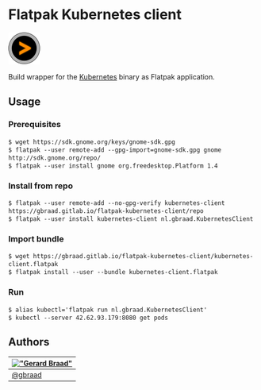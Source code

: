 Flatpak Kubernetes client
=========================

!["Prompt"](https://raw.githubusercontent.com/gbraad/assets/gh-pages/icons/prompt-icon-64.png)


Build wrapper for the [Kubernetes](https://kubernetes.io/) binary as Flatpak application.


Usage
-----

### Prerequisites

```
$ wget https://sdk.gnome.org/keys/gnome-sdk.gpg
$ flatpak --user remote-add --gpg-import=gnome-sdk.gpg gnome http://sdk.gnome.org/repo/
$ flatpak --user install gnome org.freedesktop.Platform 1.4
```


### Install from repo

```
$ flatpak --user remote-add --no-gpg-verify kubernetes-client https://gbraad.gitlab.io/flatpak-kubernetes-client/repo
$ flatpak --user install kubernetes-client nl.gbraad.KubernetesClient
```


### Import bundle   

```
$ wget https://gbraad.gitlab.io/flatpak-kubernetes-client/kubernetes-client.flatpak
$ flatpak install --user --bundle kubernetes-client.flatpak
```


### Run

```
$ alias kubectl='flatpak run nl.gbraad.KubernetesClient'
$ kubectl --server 42.62.93.179:8080 get pods
```


Authors
-------

| [!["Gerard Braad"](http://gravatar.com/avatar/e466994eea3c2a1672564e45aca844d0.png?s=60)](http://gbraad.nl "Gerard Braad <me@gbraad.nl>") |
|---|
| [@gbraad](https://twitter.com/gbraad)  |
